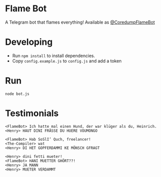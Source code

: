 # Flame Bot

A Telegram bot that flames everything! Available as
[@CoredumpFlameBot](https://telegram.me/CoredumpFlameBot)

# Developing

 * Run `npm install` to install dependencies.
 * Copy `config.example.js` to `config.js` and add a token

# Run

    node bot.js

# Testimonials

```
<FlameBot> Ich hatte mal einen Hund, der war klüger als du, Heinrich.
<Henry> HAUT DINI FRÄSSE DU HUERE VOUMONGO
```

```
<FlameBot> Hab SoSlI’ Quch, freelancer!
<The-Compiler> wat
<Henry> DI HET GOPFERDAMMI KE MÖNSCH GFRAGT
```

```
<Henry> dini fetti mueter!
<FlameBot> HANI MUETTER GHÖRT??!
<Henry> JA MANN
<Henry> MUETER VERDAMMT
```
